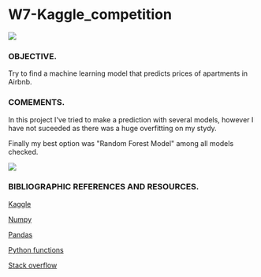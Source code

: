 # W7-Kaggle_competition

![](http://latfusa.com/media/uploads/2020/12/10/airbnb-678x381.jpg)

### OBJECTIVE.

Try to find a machine learning model that predicts prices of apartments in Airbnb.

### COMEMENTS.

In this project I've tried to make a prediction with several models, however I have not suceeded as there was a huge overfitting on my stydy. 

Finally my best option was "Random Forest Model" among all models checked.

![](https://www.lavanguardia.com/files/image_948_465/uploads/2021/11/08/6188d30c7a62b.jpeg)

### BIBLIOGRAPHIC REFERENCES AND RESOURCES.

[Kaggle](https://www.kaggle.com/c/airbnb-madrid-ironhack/data)

[Numpy](https://numpy.org/doc/1.18/)

[Pandas](https://pandas.pydata.org/)

[Python functions](https://docs.python.org/3/library/functions.html)

[Stack overflow](https://stackoverflow.com/)